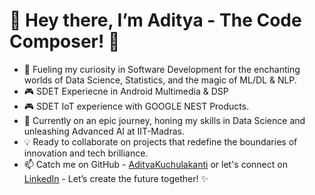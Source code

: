 # 👋 Hey there, I’m Aditya - The Code Composer! 🚀

- 👀 Fueling my curiosity in Software Development for the enchanting worlds of Data Science, Statistics, and the magic of ML/DL & NLP.
- 🎮 SDET Experiecne in Android Multimedia & DSP 
- 🎮 SDET IoT experience with GOOGLE NEST Products.
- 🌱 Currently on an epic journey, honing my skills in Data Science and unleashing Advanced AI at IIT-Madras.
- 💡 Ready to collaborate on projects that redefine the boundaries of innovation and tech brilliance.
- 📫 Catch me on GitHub - [AdityaKuchulakanti](https://github.com/AdityaKuchulakanti) or let's connect on [LinkedIn](https://www.linkedin.com/in/aditya-kuchulakanti-17023665/) - Let’s create the future together! ✨


<!---
AdityaKuchulakanti/AdityaKuchulakanti is a ✨ special ✨ repository because its `README.md` (this file) appears on your GitHub profile.
You can click the Preview link to take a look at your changes.
--->
